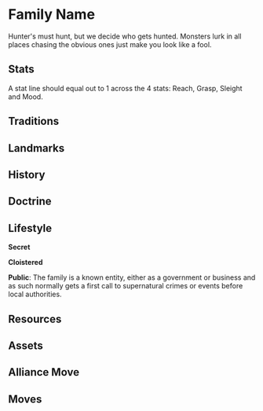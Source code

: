 # Family Name

Hunter's must hunt, but we decide who gets hunted.  Monsters lurk in all places chasing the obvious ones just make you look like a fool.

## Stats

A stat line should equal out to 1 across the 4 stats: Reach, Grasp, Sleight and Mood.

## Traditions

## Landmarks

## History

## Doctrine

## Lifestyle

**Secret**

**Cloistered**

**Public**: The family is a known entity, either as a government or business and as such normally gets a first call to supernatural crimes or events before local authorities.  

## Resources

## Assets

## Alliance Move

## Moves

